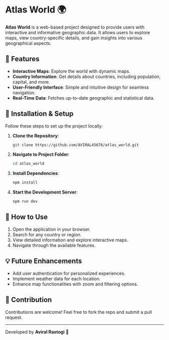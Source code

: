 # Atlas World 🌍

**Atlas World** is a web-based project designed to provide users with interactive and informative geographic data. It allows users to explore maps, view country-specific details, and gain insights into various geographical aspects.

## 🚀 Features
- **Interactive Maps**: Explore the world with dynamic maps.
- **Country Information**: Get details about countries, including population, capital, and more.
- **User-Friendly Interface**: Simple and intuitive design for seamless navigation.
- **Real-Time Data**: Fetches up-to-date geographic and statistical data.


## 📖 Installation & Setup
Follow these steps to set up the project locally:

1. **Clone the Repository**:
   ```sh
   git clone https://github.com/AVIRAL45678/atlas_world.git
   ```

2. **Navigate to Project Folder**:
   ```sh
   cd atlas_world
   ```

3. **Install Dependencies**:
   ```sh
   npm install
   ```

4. **Start the Development Server**:
   ```sh
   npm run dev
   ```

## 🎯 How to Use
1. Open the application in your browser.
2. Search for any country or region.
3. View detailed information and explore interactive maps.
4. Navigate through the available features.

## 💡 Future Enhancements
- Add user authentication for personalized experiences.
- Implement weather data for each location.
- Enhance map functionalities with zoom and filtering options.

## 🤝 Contribution
Contributions are welcome! Feel free to fork the repo and submit a pull request.



---
Developed by **Aviral Rastogi** 🚀

